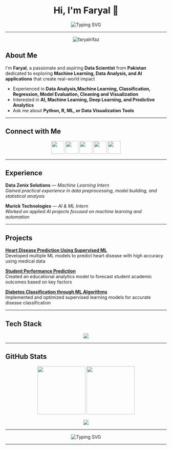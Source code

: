 <h1 align="center">Hi, I'm Faryal 👋</h1>

<p align="center">
  <img src="https://readme-typing-svg.demolab.com?font=Fira+Code&size=24&duration=2500&pause=1000&color=00C2CB&center=true&vCenter=true&width=600&lines=Aspiring+Data+Scientist;Machine+Learning+Enthusiast;Python+%7C+R+%7C+Excel+%7C+Power+BI;Turning+Data+into+Insights+and+Decisions" alt="Typing SVG" />
</p>

---

<p align="center">
  <img src="https://komarev.com/ghpvc/?username=faryalrifaz&label=Profile%20views&color=5DADE2&label_color=ffffff&style=flat" alt="faryalrifaz" />
</p>


##  **About Me**  
I'm **Faryal**, a passionate and aspiring **Data Scientist** from **Pakistan** dedicated to exploring **Machine Learning, Data Analysis, and AI applications** that create real-world impact  

  
-  Experienced in **Data Analysis,Machine Learning, Classification, Regression, Model Evaluation, Cleaning and Visualization**  
-  Interested in **AI, Machine Learning, Deep Learning, and Predictive Analytics**  
-  Ask me about **Python, R, ML, or Data Visualization Tools**  

--- 

## Connect with Me  

<p align="center">
  <a href="https://github.com/Faryalrifaz"><img src="https://skillicons.dev/icons?i=github" width="40" /></a>
  <a href="https://www.linkedin.com/in/faryal-rifaz"><img src="https://skillicons.dev/icons?i=linkedin" width="40" /></a>
  <a href="mailto:faryalrifaz@gmail.com"><img src="https://skillicons.dev/icons?i=gmail" width="40" /></a>
  <a href="https://www.kaggle.com/faryalrifaz3374"><img src="https://www.vectorlogo.zone/logos/kaggle/kaggle-icon.svg" width="40" /></a>
  <a href="https://twitter.com/FaryalRifaz"><img src="https://skillicons.dev/icons?i=twitter" width="40" /></a>
</p>

---

##  Experience  

**Data Zenix Solutions** — *Machine Learning Intern*  
*Gained practical experience in data preprocessing, model building, and statistical analysis*

**Murick Technologies** — *AI & ML Intern*  
*Worked on applied AI projects focused on machine learning and automation*

---

##  Projects  


**[Heart Disease Prediction Using Supervised ML](https://github.com/Faryalrifaz/Heart-Disease-Project/blob/main/heart-disease-prediction-5-ml-models.ipynb)**  
Developed multiple ML models to predict heart disease with high accuracy using medical data  

**[Student Performance Prediction](https://github.com/Faryalrifaz/Student_Performance_Prediction)**  
Created an educational analytics model to forecast student academic outcomes based on key factors  

**[Diabetes Classification through ML Algorithms](https://github.com/Faryalrifaz/Diabetes_Classification_through_ML_Algorithmes-)**  
Implemented and optimized supervised learning models for accurate disease classification  

---

## Tech Stack       

<p align="center">
  <img src="https://skillicons.dev/icons?i=python,r,sklearn,tensorflow,pytorch,git,github,vscode" />
</p>

---

##  GitHub Stats  

<p align="center">
  <img src="https://github-readme-stats.vercel.app/api?username=Faryalrifaz&show_icons=true&theme=tokyonight" height="150"/>
  <img src="https://github-readme-streak-stats.herokuapp.com?user=Faryalrifaz&theme=tokyonight" height="150"/>
</p>

<p align="center">
  <img src="https://github-readme-activity-graph.vercel.app/graph?username=Faryalrifaz&theme=tokyo-night" />
</p>

---

<p align="center">
  <img src="https://readme-typing-svg.demolab.com?font=Fira+Code&size=24&duration=2500&pause=1000&color=00C2CB&center=true&vCenter=true&width=600&lines=Thanks+for+visiting+my+profile!" alt="Typing SVG" />
</p>

---



